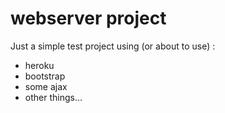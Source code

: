 webserver project
=================

Just a simple test project using (or about to use) :

- heroku
- bootstrap
- some ajax
- other things...

